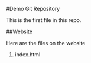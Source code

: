 #Demo Git Repository

This is the first file in this repo.

##Website

Here are the files on the website

1. index.html


